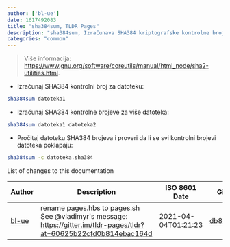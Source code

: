```yaml
---
author: ['bl-ue']
date: 1617492083
title: "sha384sum, TLDR Pages"
description: "sha384sum, Izračunava SHA384 kriptografske kontrolne brojeve."
categories: "common"
---
```

> Više informacija: <https://www.gnu.org/software/coreutils/manual/html_node/sha2-utilities.html>.

- Izračunaj SHA384 kontrolni broj za datoteku:

```bash
sha384sum datoteka1
```

- Izračunaj SHA384 kontrolne brojeve za više datoteka:

```bash
sha384sum datoteka1 datoteka2
```

- Pročitaj datoteku SHA384 brojeva i proveri da li se svi kontrolni brojevi datoteka poklapaju:

```bash
sha384sum -c datoteka.sha384
```
List of changes to this documentation


Author | Description | ISO 8601 Date | GitHub link
------|-----|-----|-----
[bl-ue](mailto:54780737+bl-ue@users.noreply.github.com) | rename pages.hbs to pages.sh See @vladimyr's message: https://gitter.im/tldr-pages/tldr?at=60625b22cfd0b814ebac164d | 2021-04-04T01:21:23 | [db8da892632b](https://github.com/tldr-pages/tldr/commit/db8da892632baaebb5f5d0cef2f1941f09d0466e)

